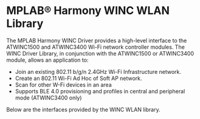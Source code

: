 # MPLAB® Harmony WINC WLAN Library

The MPLAB Harmony WINC Driver provides a high-level interface to the ATWINC1500 and ATWINC3400 Wi-Fi network
controller modules. The WINC Driver Library, in conjunction with the ATWINC1500 or ATWINC3400 module, allows an
application to:

- Join an existing 802.11 b/g/n 2.4GHz Wi-Fi Infrastructure network.
- Create an 802.11 Wi-Fi Ad Hoc of Soft AP network.
- Scan for other W-Fi devices in an area
- Supports BLE 4.0 provisioning and profiles in central and peripheral mode (ATWINC3400 only)

Below are the interfaces provided by the WINC WLAN library.
